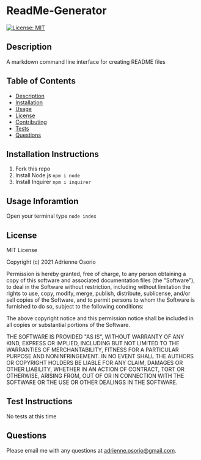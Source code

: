 # ReadMe-Generator

[![License: MIT](https://img.shields.io/badge/License-MIT-blue.svg)](https://opensource.org/licenses/MIT)

## Description
A markdown command line interface for creating README files

## Table of Contents

  * [Description](#description)
  * [Installation](#installation)
  * [Usage](#usage)
  * [License](#license)
  * [Contributing](#contributing)
  * [Tests](#tests)
  * [Questions](#questions)

## Installation Instructions
1. Fork this repo
2. Install Node.js ```npm i node```
3. Install Inquirer ```npm i inquirer```

## Usage Inforamtion
Open your terminal type ```node index```

## License
MIT License

Copyright (c) 2021 Adrienne Osorio

Permission is hereby granted, free of charge, to any person obtaining a copy of this software and associated documentation files (the "Software"), to deal in the Software without restriction, including without limitation the rights to use, copy, modify, merge, publish, distribute, sublicense, and/or sell copies of the Software, and to permit persons to whom the Software is furnished to do so, subject to the following conditions:

The above copyright notice and this permission notice shall be included in all copies or substantial portions of the Software.

THE SOFTWARE IS PROVIDED "AS IS", WITHOUT WARRANTY OF ANY KIND, EXPRESS OR IMPLIED, INCLUDING BUT NOT LIMITED TO THE WARRANTIES OF MERCHANTABILITY, FITNESS FOR A PARTICULAR PURPOSE AND NONINFRINGEMENT. IN NO EVENT SHALL THE AUTHORS OR COPYRIGHT HOLDERS BE LIABLE FOR ANY CLAIM, DAMAGES OR OTHER LIABILITY, WHETHER IN AN ACTION OF CONTRACT, TORT OR OTHERWISE, ARISING FROM, OUT OF OR IN CONNECTION WITH THE SOFTWARE OR THE USE OR OTHER DEALINGS IN THE SOFTWARE.

## Test Instructions
No tests at this time

## Questions
Please email me with any questions at adrienne.osorio@gmail.com.

